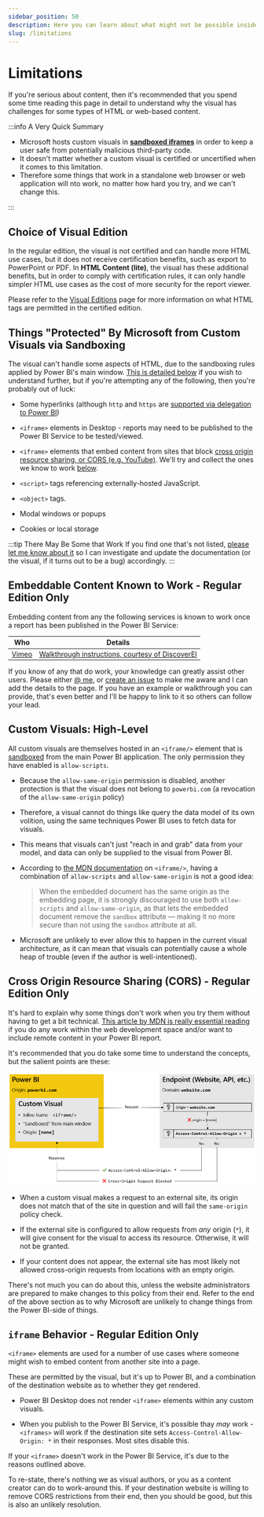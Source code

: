 ```yaml
---
sidebar_position: 50
description: Here you can learn about what might not be possible inside Power BI.
slug: /limitations
---
```


# Limitations

If you're serious about content, then it's recommended that you spend some time reading this page in detail to understand why the visual has challenges for some types of HTML or web-based content.

:::info A Very Quick Summary

- Microsoft hosts custom visuals in **[sandboxed iframes](https://www.w3schools.com/TAGS/att_iframe_sandbox.asp)** in order to keep a user safe from potentially malicious third-party code.
- It doesn't matter whether a custom visual is certified or uncertified when it comes to this limitation.
- Therefore some things that work in a standalone web browser or web application will nto work, no matter how hard you try, and we can't change this.

:::

## Choice of Visual Edition

In the regular edition, the visual is not certified and can handle more HTML use cases, but it does not receive certification benefits, such as export to PowerPoint or PDF. In **HTML Content (lite)**, the visual has these additional benefits, but in order to comply with certification rules, it can only handle simpler HTML use cases as the cost of more security for the report viewer.

Please refer to the [Visual Editions](visual-editions) page for more information on what HTML tags are permitted in the certified edition.

## Things "Protected" By Microsoft from Custom Visuals via Sandboxing

The visual can't handle some aspects of HTML, due to the sandboxing rules applied by Power BI's main window. [This is detailed below](#custom-visuals-high-level) if you wish to understand further, but if you're attempting any of the following, then you're probably out of luck:

- Some hyperlinks (although `http` and `https` are [supported via delegation to Power BI](properties-content-formatting#allow-opening-urls))

- `<iframe>` elements in Desktop - reports may need to be published to the Power BI Service to be tested/viewed.

- `<iframe>` elements that embed content from sites that block [cross origin resource sharing, or CORS (e.g. YouTube)](#cross-origin-resource-sharing-cors). We'll try and collect the ones we know to work [below](#embeddable-content-known-to-work).

- `<script>` tags referencing externally-hosted JavaScript.

- `<object>` tags.

- Modal windows or popups

- Cookies or local storage

:::tip There May Be Some that Work
If you find one that's not listed, [please let me know about it](https://github.com/dm-p/powerbi-visuals-html-content/issues) so I can investigate and update the documentation (or the visual, if it turns out to be a bug) accordingly.
:::

## Embeddable Content Known to Work - Regular Edition Only

Embedding content from any the following services is known to work once a report has been published in the Power BI Service:

| Who                            | Details                                                                                                             |
| ------------------------------ | ------------------------------------------------------------------------------------------------------------------- |
| [Vimeo](https://www.vimeo.com) | [Walkthrough instructions, courtesy of DiscoverEI](https://www.discoverei.com/blog/how-to-embed-videos-in-power-bi) |

If you know of any that do work, your knowledge can greatly assist other users. Please either [@ me](https://bsky.app/profile/dm-p.nz), or [create an issue](https://github.com/dm-p/powerbi-visuals-html-content/issues/new?assignees=&labels=documentation&template=embeddable-services.md&title=%5BEMBED%5D+Name+of+Service) to make me aware and I can add the details to the page. If you have an example or walkthrough you can provide, that's even better and I'll be happy to link to it so others can follow your lead.

## Custom Visuals: High-Level

All custom visuals are themselves hosted in an `<iframe/>` element that is [sandboxed](https://www.w3schools.com/tags/att_iframe_sandbox.asp) from the main Power BI application. The only permission they have enabled is `allow-scripts`.

- Because the `allow-same-origin` permission is disabled, another protection is that the visual does not belong to `powerbi.com` (a revocation of the `allow-same-origin` policy)

- Therefore, a visual cannot do things like query the data model of its own volition, using the same techniques Power BI uses to fetch data for visuals.

- This means that visuals can't just "reach in and grab" data from your model, and data can only be supplied to the visual from Power BI.

- According to [the MDN documentation](https://developer.mozilla.org/en-US/docs/Web/HTML/Element/iframe) on `<iframe/>`, having a combination of `allow-scripts` and `allow-same-origin` is not a good idea:

  > When the embedded document has the same origin as the embedding page, it is strongly discouraged to use both `allow-scripts` and `allow-same-origin`, as that lets the embedded document remove the `sandbox` attribute — making it no more secure than not using the `sandbox` attribute at all.

- Microsoft are unlikely to ever allow this to happen in the current visual architecture, as it can mean that visuals can potentially cause a whole heap of trouble (even if the author is well-intentioned).

## Cross Origin Resource Sharing (CORS) - Regular Edition Only

It's hard to explain why some things don't work when you try them without having to get a bit technical. [This article by MDN is really essential reading](https://developer.mozilla.org/en-US/docs/Web/HTTP/CORS) if you do any work within the web development space and/or want to include remote content in your Power BI report.

It's recommended that you do take some time to understand the concepts, but the salient points are these:

![simple-overview-diagram.png](./images/limitations/simple-overview-diagram.png "High-level overview diagram of custom visual sandbox in Power BI, plus communications to a external site.")

- When a custom visual makes a request to an external site, its origin does not match that of the site in question and will fail the `same-origin` policy check.

- If the external site is configured to allow requests from _any_ origin (`*`), it will give consent for the visual to access its resource. Otherwise, it will not be granted.

- If your content does not appear, the external site has most likely not allowed cross-origin requests from locations with an empty origin.

There's not much you can do about this, unless the website administrators are prepared to make changes to this policy from their end. Refer to the end of the above section as to why Microsoft are unlikely to change things from the Power BI-side of things.

## `iframe` Behavior - Regular Edition Only

`<iframe>` elements are used for a number of use cases where someone might wish to embed content from another site into a page.

These are permitted by the visual, but it's up to Power BI, and a combination of the destination website as to whether they get rendered.

- Power BI Desktop does not render `<iframe>` elements within any custom visuals.

- When you publish to the Power BI Service, it's possible thay _may_ work - `<iframes>` will work if the destination site sets `Access-Control-Allow-Origin: *` in their responses. Most sites disable this.

If your `<iframe>` doesn't work in the Power BI Service, it's due to the reasons outlined above.

To re-state, there's nothing we as visual authors, or you as a content creator can do to work-around this. If your destination website is willing to remove CORS restrictions from their end, then you should be good, but this is also an unlikely resolution.

